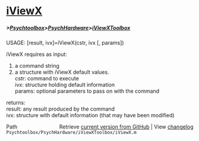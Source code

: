 # [iViewX](iViewX)
##### >[Psychtoolbox](Psychtoolbox)>[PsychHardware](PsychHardware)>[iViewXToolbox](iViewXToolbox)

USAGE: [result, ivx]=iViewX(cstr, ivx [, params])  
  
iViewX requires as input:  
1. a command string  
2. a structure with iViewX default values.  
cstr:  command to execute  
ivx: structure holding default information  
params: optional parameters to pass on with the command  
  
returns:  
result: any result produced by the command  
ivx: structure with default information (that may have been modified)  




<div class="code_header" style="text-align:right;">
  <span style="float:left;">Path&nbsp;&nbsp;</span> <span class="counter">Retrieve <a href=
  "https://raw.github.com/Psychtoolbox-3/Psychtoolbox-3/beta/Psychtoolbox/PsychHardware/iViewXToolbox/iViewX.m">current version from GitHub</a> | View <a href=
  "https://github.com/Psychtoolbox-3/Psychtoolbox-3/commits/beta/Psychtoolbox/PsychHardware/iViewXToolbox/iViewX.m">changelog</a></span>
</div>
<div class="code">
  <code>Psychtoolbox/PsychHardware/iViewXToolbox/iViewX.m</code>
</div>

